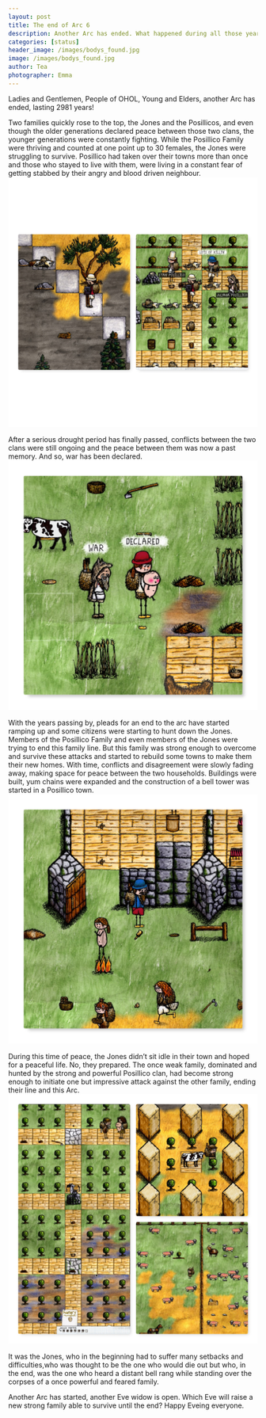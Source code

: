 ```yaml
---
layout: post
title: The end of Arc 6
description: Another Arc has ended. What happened during all those years ?
categories: [status]
header_image: /images/bodys_found.jpg
image: /images/bodys_found.jpg
author: Tea
photographer: Emma
---
```


Ladies and Gentlemen, People of OHOL, Young and Elders, another Arc has ended, lasting 2981 years!

Two families quickly rose to the top, the Jones and the Posillicos, and even though the older generations declared peace between those two clans, the younger generations were constantly fighting. While the Posillico Family were thriving and counted at one point up to 30 females, the Jones were struggling to survive. Posillico had taken over their towns more than once and those who stayed to live with them, were living in a constant fear of getting stabbed by their angry and blood driven neighbour.
![image](/images/bodys_found.jpg)

After a serious drought period has finally passed, conflicts between the two clans were still ongoing and the peace between them was now a past memory. And so, war has been declared.
![image](/images/war_declare.jpg)

With the years passing by, pleads for an end to the arc have started ramping up and some citizens were starting to hunt down the Jones. Members of the Posillico Family and even members of the Jones were trying to end this family line.
But this family was strong enough to overcome and survive these attacks and started to rebuild some towns to make them their new homes. With time, conflicts and disagreement were slowly fading away, making space for peace between the two households. Buildings were built, yum chains were expanded and the construction of a bell tower was started in a Posillico town.
![image](/images/Belltower_Posillico_.jpg)

During this time of peace, the Jones didn’t sit idle in their town and hoped for a peaceful life. No, they prepared. The once weak family, dominated and hunted by the strong and powerful Posillico clan, had become strong enough to initiate one but impressive attack against the other family, ending their line and this Arc.
![images](/images/Jones_Town_arc_6.jpg)

It was the Jones, who in the beginning had to suffer many setbacks and difficulties,who was thought to be the one who would die out but who, in the end, was the one who heard a distant bell rang while standing over the corpses of a once powerful and feared family.


Another Arc has started, another Eve widow is open. Which Eve will raise a new strong family able to survive until the end?
Happy Eveing everyone.